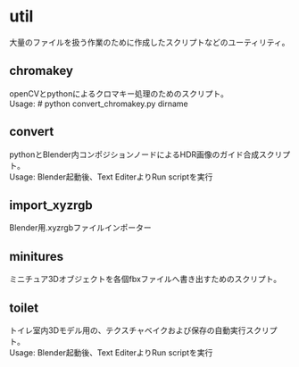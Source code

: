 # util
大量のファイルを扱う作業のために作成したスクリプトなどのユーティリティ。

## chromakey
openCVとpythonによるクロマキー処理のためのスクリプト。  
Usage: # python convert_chromakey.py dirname  

## convert
pythonとBlender内コンポジションノードによるHDR画像のガイド合成スクリプト。  
Usage: Blender起動後、Text EditerよりRun scriptを実行  

## import_xyzrgb
Blender用.xyzrgbファイルインポーター

## minitures
ミニチュア3Dオブジェクトを各個fbxファイルへ書き出すためのスクリプト。

## toilet
トイレ室内3Dモデル用の、テクスチャベイクおよび保存の自動実行スクリプト。  
Usage: Blender起動後、Text EditerよりRun scriptを実行  
